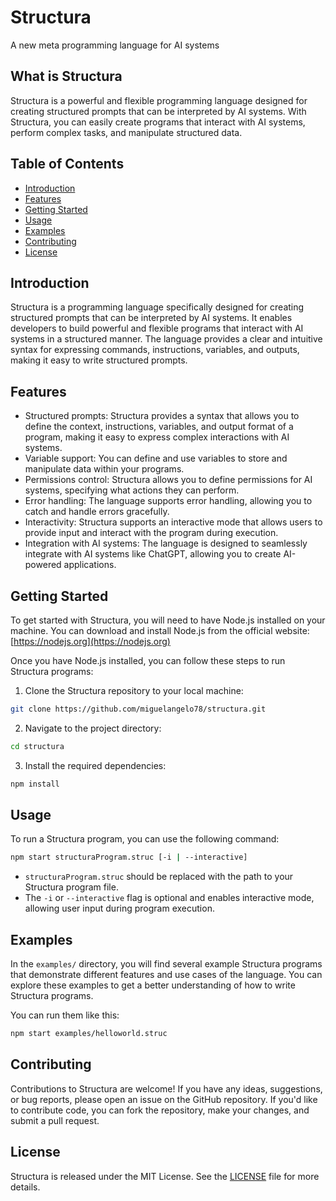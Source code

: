 # Structura
A new meta programming language for AI systems

## What is Structura

Structura is a powerful and flexible programming language designed for creating structured prompts that can be interpreted by AI systems. With Structura, you can easily create programs that interact with AI systems, perform complex tasks, and manipulate structured data.

## Table of Contents
- [Introduction](#introduction)
- [Features](#features)
- [Getting Started](#getting-started)
- [Usage](#usage)
- [Examples](#examples)
- [Contributing](#contributing)
- [License](#license)

## Introduction

Structura is a programming language specifically designed for creating structured prompts that can be interpreted by AI systems. It enables developers to build powerful and flexible programs that interact with AI systems in a structured manner. The language provides a clear and intuitive syntax for expressing commands, instructions, variables, and outputs, making it easy to write structured prompts.

## Features

- Structured prompts: Structura provides a syntax that allows you to define the context, instructions, variables, and output format of a program, making it easy to express complex interactions with AI systems.
- Variable support: You can define and use variables to store and manipulate data within your programs.
- Permissions control: Structura allows you to define permissions for AI systems, specifying what actions they can perform.
- Error handling: The language supports error handling, allowing you to catch and handle errors gracefully.
- Interactivity: Structura supports an interactive mode that allows users to provide input and interact with the program during execution.
- Integration with AI systems: The language is designed to seamlessly integrate with AI systems like ChatGPT, allowing you to create AI-powered applications.

## Getting Started

To get started with Structura, you will need to have Node.js installed on your machine. You can download and install Node.js from the official website: [https://nodejs.org](https://nodejs.org)

Once you have Node.js installed, you can follow these steps to run Structura programs:

1. Clone the Structura repository to your local machine:

```bash
git clone https://github.com/miguelangelo78/structura.git
```

2. Navigate to the project directory:

```bash
cd structura
```

3. Install the required dependencies:

```bash
npm install
```


## Usage

To run a Structura program, you can use the following command:

```bash
npm start structuraProgram.struc [-i | --interactive]
```

- `structuraProgram.struc` should be replaced with the path to your Structura program file.
- The `-i` or `--interactive` flag is optional and enables interactive mode, allowing user input during program execution.

## Examples

In the `examples/` directory, you will find several example Structura programs that demonstrate different features and use cases of the language. You can explore these examples to get a better understanding of how to write Structura programs.

You can run them like this:
```bash
npm start examples/helloworld.struc
```

## Contributing

Contributions to Structura are welcome! If you have any ideas, suggestions, or bug reports, please open an issue on the GitHub repository. If you'd like to contribute code, you can fork the repository, make your changes, and submit a pull request.

## License

Structura is released under the MIT License. See the [LICENSE](LICENSE) file for more details.
